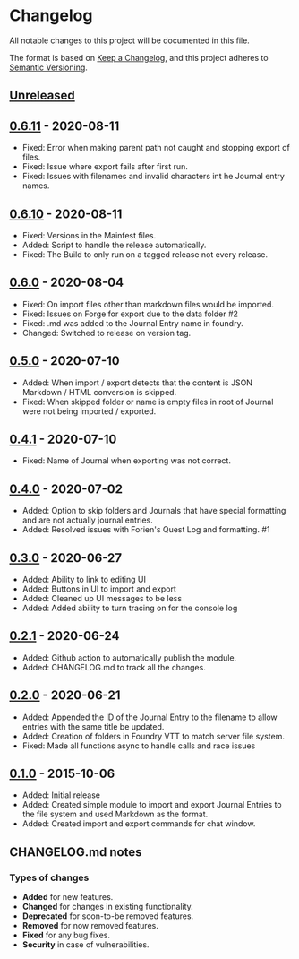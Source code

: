 # Changelog

All notable changes to this project will be documented in this file.

The format is based on [Keep a Changelog](https://keepachangelog.com/en/1.0.0/),
and this project adheres to [Semantic Versioning](https://semver.org/spec/v2.0.0.html).

## [Unreleased]

## [0.6.11] - 2020-08-11

- Fixed: Error when making parent path not caught and stopping export of files.
- Fixed: Issue where export fails after first run.
- Fixed: Issues with filenames and invalid characters int he Journal entry names.

## [0.6.10] - 2020-08-11

- Fixed: Versions in the Mainfest files.
- Added: Script to handle the release automatically.
- Fixed: The Build to only run on a tagged release not every release.

## [0.6.0] - 2020-08-04

- Fixed: On import files other than markdown files would be imported.
- Fixed: Issues on Forge for export due to the data folder #2
- Fixed: .md was added to the Journal Entry name in foundry.
- Changed: Switched to release on version tag.

## [0.5.0] - 2020-07-10

- Added: When import / export detects that the content is JSON Markdown / HTML conversion is skipped.
- Fixed: When skipped folder or name is empty files in root of Journal were not being imported / exported.

## [0.4.1] - 2020-07-10

- Fixed: Name of Journal when exporting was not correct.

## [0.4.0] - 2020-07-02

- Added: Option to skip folders and Journals that have special formatting and are not actually journal entries.
- Added: Resolved issues with Forien's Quest Log and formatting. #1

## [0.3.0] - 2020-06-27

- Added: Ability to link to editing UI
- Added: Buttons in UI to import and export
- Added: Cleaned up UI messages to be less
- Added: Added ability to turn tracing on for the console log

## [0.2.1] - 2020-06-24

- Added: Github action to automatically publish the module.
- Added: CHANGELOG.md to track all the changes.

## [0.2.0] - 2020-06-21

- Added: Appended the ID of the Journal Entry to the filename to allow entries with the same title be updated.
- Added: Creation of folders in Foundry VTT to match server file system.
- Fixed: Made all functions async to handle calls and race issues

## [0.1.0] - 2015-10-06

- Added: Initial release
- Added: Created simple module to import and export Journal Entries to the file system and used Markdown as the format.
- Added: Created import and export commands for chat window.

[Unreleased]: https://github.com/sytone/foundry-vtt-journal-sync/releases/tag/v0.6.11...HEAD
[0.6.11]: https://github.com/sytone/foundry-vtt-journal-sync/compare/v0.6.10...v0.6.11
[0.6.10]: https://github.com/sytone/foundry-vtt-journal-sync/compare/v0.6.0...v0.6.10
[0.6.0]: https://github.com/sytone/foundry-vtt-journal-sync/compare/0.5.0...v0.6.0
[0.5.0]: https://github.com/sytone/foundry-vtt-journal-sync/compare/0.4.1...0.5.0
[0.4.1]: https://github.com/sytone/foundry-vtt-journal-sync/compare/0.4.0...0.4.1
[0.4.0]: https://github.com/sytone/foundry-vtt-journal-sync/compare/0.3.0...0.4.0
[0.3.0]: https://github.com/sytone/foundry-vtt-journal-sync/compare/0.2.1...0.3.0
[0.2.1]: https://github.com/sytone/foundry-vtt-journal-sync/compare/0.2.0...0.2.1
[0.2.0]: https://github.com/olivierlacan/keep-a-changelog/compare/v0.2.0...0.2.0
[0.2.0]: https://github.com/olivierlacan/keep-a-changelog/compare/v0.1.4...v0.2.0
[0.1.4]: https://github.com/olivierlacan/keep-a-changelog/compare/v0.1.0...v0.1.4
[0.1.0]: https://github.com/olivierlacan/keep-a-changelog/releases/tag/v0.1.0

## CHANGELOG.md notes

### Types of changes

- **Added** for new features.
- **Changed** for changes in existing functionality.
- **Deprecated** for soon-to-be removed features.
- **Removed** for now removed features.
- **Fixed** for any bug fixes.
- **Security** in case of vulnerabilities.
